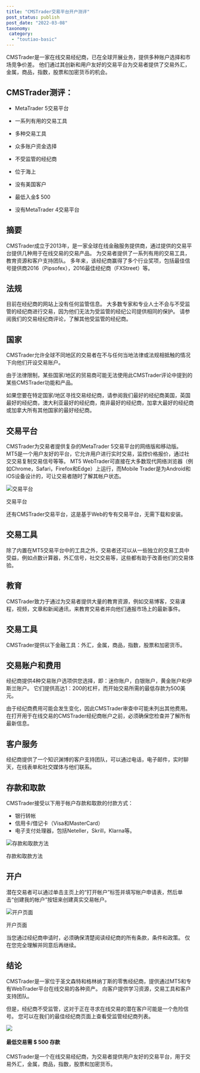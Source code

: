 ```yaml
---
title: "CMSTrader交易平台开户测评"
post_status: publish
post_date: "2022-03-08"
taxonomy:
 category: 
  - "toutiao-basic"
---
```


CMSTrader是一家在线交易经纪商，已在全球开展业务，提供多种账户选择和市场竞争价差。 他们通过其创新和用户友好的交易平台为交易者提供了交易外汇，金属，商品，指数，股票和加密货币的机会。

## CMSTrader测评：

- MetaTrader 5交易平台

- 一系列有用的交易工具

- 多种交易工具

- 众多账户资金选择

- 不受监管的经纪商

- 位于海上

- 没有美国客户

- 最低入金$ 500

- 没有MetaTrader 4交易平台


## 摘要

CMSTrader成立于2013年，是一家全球在线金融服务提供商，通过提供的交易平台提供几种用于在线交易的交易产品。 为交易者提供了一系列有用的交易工具，教育资源和客户支持团队。 多年来，该经纪商赢得了多个行业奖项，包括最佳信号提供商2016（Pipsofex），2016最佳经纪商（FXStreet）等。

## 法规

目前在经纪商的网站上没有任何监管信息。 大多数专家和专业人士不会与不受监管的经纪商进行交易，因为他们无法为受监管的经纪公司提供相同的保护。 请参阅我们的交易经纪商评论，了解其他受监管的经纪商。

## 国家

CMSTrader允许全球不同地区的交易者在不与任何当地法律或法规相抵触的情况下向他们开设交易账户。

由于法律限制，某些国家/地区的贸易商可能无法使用此CMSTrader评论中提到的某些CMSTrader功能和产品。

如果您要在特定国家/地区寻找交易经纪商，请参阅我们最好的经纪商美国，英国最好的经纪商，澳大利亚最好的经纪商，南非最好的经纪商，加拿大最好的经纪商或加拿大所有其他国家的最好经纪商。

## 交易平台

CMSTrader为交易者提供复杂的MetaTrader 5交易平台的网络版和移动版。 MT5是一个用户友好的平台，它允许用户进行实时交易，监控价格报价，通过社交交易复制交易信号等等。 MT5 WebTrader可直接在大多数现代网络浏览器（例如Chrome，Safari，Firefox和Edge）上运行，而Mobile Trader是为Android和iOS设备设计的，可让交易者随时了解其帐户状态。

![交易平台](https://cdn.fendou.la/funstoutiao/2020/11/CMSTrader-Review-Trading-Platform-1024x359.jpg "交易平台")

交易平台

还有CMSTrader交易平台，这是基于Web的专有交易平台，无需下载和安装。

## 交易工具

除了内置在MT5交易平台中的工具之外，交易者还可以从一些独立的交易工具中受益，例如点数计算器，外汇信号，社交交易等，这些都有助于改善他们的交易体验。

## 教育

CMSTrader致力于通过为交易者提供大量的教育资源，例如交易博客，交易课程，视频，文章和新闻通讯，来教育交易者并向他们通报市场上的最新事件。

## 交易工具

CMSTrader提供以下金融工具：外汇，金属，商品，指数，股票和加密货币。

## 交易账户和费用

经纪商提供4种交易账户选项供您选择，即：迷你账户，白银账户，黄金账户和伊斯兰账户。 它们提供高达1：200的杠杆，而开始交易所需的最低存款为500美元。

由于经纪商费用可能会发生变化，因此CMSTrader审查中可能未列出其他费用。 在打开用于在线交易的CMSTrader经纪商帐户之前，必须确保您检查并了解所有最新信息。

## 客户服务

经纪商提供了一个知识渊博的客户支持团队，可以通过电话，电子邮件，实时聊天，在线表单和社交媒体与他们联系。

## 存款和取款

CMSTrader接受以下用于帐户存款和取款的付款方式：

- 银行转帐
- 信用卡/借记卡（Visa和MasterCard）
- 电子支付处理器，包括Neteller，Skrill，Klarna等。

![存款和取款方法](https://cdn.fendou.la/funstoutiao/2020/11/CMSTrader-Review-Deposit-and-Withdrawal-Methods-1024x460.jpg "存款和取款方法")

存款和取款方法

## 开户

潜在交易者可以通过单击主页上的“打开帐户”标签并填写帐户申请表，然后单击“创建我的帐户”按钮来创建真实交易帐户。

![开户页面](https://cdn.fendou.la/funstoutiao/2020/11/CMSTrader-Review-Account-Opening-Page.jpg "开户页面")

开户页面

当您通过经纪商申请时，必须确保清楚阅读经纪商的所有条款，条件和政策。 仅在您完全理解并同意后再继续。

## 结论

CMSTrader是一家位于圣文森特和格林纳丁斯的零售经纪商，提供通过MT5和专有WebTrader平台在线交易的各种资产。 向客户提供学习资源，交易工具和客户支持团队。

但是，经纪商不受监管，这对于正在寻求在线交易的潜在客户可能是一个危险信号。 您可以在我们的最佳经纪商页面上查看受监管经纪商列表。

![](https://cdn.fendou.la/funstoutiao/2020/11/CMSTrader-Logo.png)

#### 最低交易需 **$ 500** 存款

CMSTrader是一个在线交易经纪商，为交易者提供用户友好的交易平台，用于交易外汇，金属，商品，指数，股票和加密货币。

